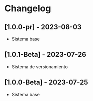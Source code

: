 # Changelog

## [1.0.0-pr] - 2023-08-03
- Sistema base
## [1.0.1-Beta] - 2023-07-26
- Sistema de versionamiento
## [1.0.0-Beta] - 2023-07-25
- Sistema base

